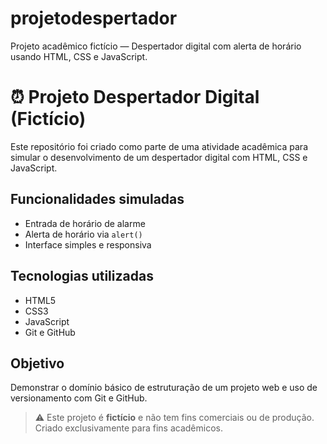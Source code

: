 # projetodespertador
Projeto acadêmico fictício — Despertador digital com alerta de horário usando HTML, CSS e JavaScript.

# ⏰ Projeto Despertador Digital (Fictício)

Este repositório foi criado como parte de uma atividade acadêmica para simular o desenvolvimento de um despertador digital com HTML, CSS e JavaScript.

## Funcionalidades simuladas

- Entrada de horário de alarme
- Alerta de horário via `alert()`
- Interface simples e responsiva

## Tecnologias utilizadas

- HTML5
- CSS3
- JavaScript
- Git e GitHub

## Objetivo

Demonstrar o domínio básico de estruturação de um projeto web e uso de versionamento com Git e GitHub.

> ⚠️ Este projeto é **fictício** e não tem fins comerciais ou de produção. Criado exclusivamente para fins acadêmicos.
